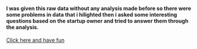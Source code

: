 #### I was given this raw data without any analysis made before so there were some problems in data that i hilighted then i asked some interesting questions based on the startup owner and tried to answer them through the analysis.
[Click here and have fun](https://htmlpreview.github.io/?https://github.com/mohiiieldin/Freelance-projet-/blob/gh-pages/index.html)
